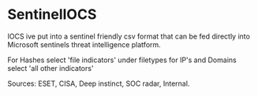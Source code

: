 # SentinelIOCS
IOCS ive put into a sentinel friendly csv format that can be fed directly into Microsoft sentinels threat intelligence platform. 

For Hashes select 'file indicators' under filetypes for IP's and Domains select 'all other indicators'

Sources: ESET, CISA, Deep instinct, SOC radar, Internal.
